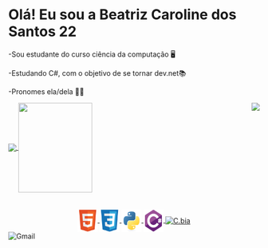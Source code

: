 # Olá! Eu sou a Beatriz Caroline dos Santos 22 
-Sou estudante do curso ciência da computação 🖥️

-Estudando C#, com o objetivo de se tornar  dev.net📚

-Pronomes ela/dela 👩🏻

 <div>
  <a href="https://github.com/Beatrizcsantos22">
  <img height="155em"   align="center" src="https://github-readme-stats.vercel.app/api?username=Beatrizcsantos22&show_icons=true&theme=radical&include_all_commits=true&count_private=true"/>
  <img height="120em"  align="right" src="https://github-readme-stats.vercel.app/api/top-langs/?username=Beatrizcsantos22&layout=compact&langs_count=7&theme=radical" />

  <img align="center" width="148" height="180" src="https://media1.tenor.com/images/68e8337fb4eb7e40645d832c64762a8b/tenor.gif?itemid=19443613">
</div>
 <br>
<div  align="center"> 
  <div style="display: inline_block"><br>
  
  <img align="center" alt="HTML.bia" height="45" width="40" src="https://raw.githubusercontent.com/devicons/devicon/master/icons/html5/html5-original.svg">
  <img align="center" alt="CSS.bia" height="45" width="40" src="https://raw.githubusercontent.com/devicons/devicon/master/icons/css3/css3-original.svg">
  <img align="center" alt="Python.bia" height="45" width="40" src="https://raw.githubusercontent.com/devicons/devicon/master/icons/python/python-original.svg">
  <img align="center" alt="Csharp.bia" height="45" width="40" src="https://raw.githubusercontent.com/devicons/devicon/master/icons/csharp/csharp-original.svg">

  <img align="center" alt="C.bia" height="45" width="40" src="https://devicon-website.vercel.app/api/c/original.svg">
    <a> <br>

  <a href="mailto:beatrizcaroline005@gmail.com">
    <img  align="left"src="https://img.shields.io/badge/-Gmail-%23333?style=for-the-badge&logo=gmail&logoColor=white" alt="Gmail">
  </a>

</div>








